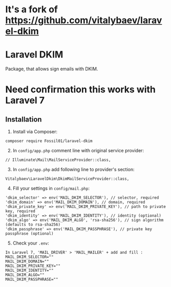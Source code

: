 # It's a fork of https://github.com/vitalybaev/laravel-dkim

# Laravel DKIM
Package, that allows sign emails with DKIM.

# Need confirmation this works with Laravel 7

## Installation
1. Install via Composer:
```
composer require Fossil01/laravel-dkim
```
2. In `config/app.php` comment line with original service provider:
```
// Illuminate\Mail\MailServiceProvider::class,
```
3. In `config/app.php` add following line to provider's section:
```
Vitalybaev\LaravelDkim\DkimMailServiceProvider::class,
```
4. Fill your settings in `config/mail.php`:
```
'dkim_selector' => env('MAIL_DKIM_SELECTOR'), // selector, required
'dkim_domain' => env('MAIL_DKIM_DOMAIN'), // domain, required
'dkim_private_key' => env('MAIL_DKIM_PRIVATE_KEY'), // path to private key, required
'dkim_identity' => env('MAIL_DKIM_IDENTITY'), // identity (optional)
'dkim_algo' => env('MAIL_DKIM_ALGO', 'rsa-sha256'), // sign algorithm (defaults to rsa-sha256)
'dkim_passphrase' => env('MAIL_DKIM_PASSPHRASE'), // private key passphrase (optional)
```
5. Check your `.env`:
```
In Laravel 7, 'MAIL_DRIVER' > 'MAIL_MAILER' + add and fill :
MAIL_DKIM_SELECTOR=""
MAIL_DKIM_DOMAIN=""
MAIL_DKIM_PRIVATE_KEY=""
MAIL_DKIM_IDENTITY=""
MAIL_DKIM_ALGO=""
MAIL_DKIM_PASSPHRASE=""
```
